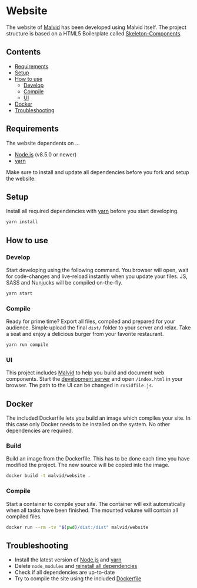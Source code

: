 # Website

The website of [Malvid](https://malvid.electerious.com) has been developed using Malvid itself. The project structure is based on a HTML5 Boilerplate called [Skeleton-Components](https://github.com/electerious/Skeleton-Components).

## Contents

- [Requirements](#requirements)
- [Setup](#setup)
- [How to use](#how-to-use)
	- [Develop](#develop)
	- [Compile](#compile)
	- [UI](#ui)
- [Docker](#docker)
- [Troubleshooting](#troubleshooting)

## Requirements

The website dependents on …

- [Node.js](https://nodejs.org/en/) (v8.5.0 or newer)
- [yarn](https://yarnpkg.com/en/)

Make sure to install and update all dependencies before you fork and setup the website.

## Setup

Install all required dependencies with [yarn](https://yarnpkg.com/en/) before you start developing.

```sh
yarn install
```

## How to use

### Develop

Start developing using the following command. You browser will open, wait for code-changes and live-reload instantly when you update your files. JS, SASS and Nunjucks will be compiled on-the-fly.

```sh
yarn start
```

### Compile

Ready for prime time? Export all files, compiled and prepared for your audience. Simple upload the final `dist/` folder to your server and relax. Take a seat and enjoy a delicious burger from your favorite restaurant.

```sh
yarn run compile
```

### UI

This project includes [Malvid](https://github.com/Malvid/Malvid) to help you build and document web components. Start the [development server](#develop) and open `/index.html` in your browser. The path to the UI can be changed in `rosidfile.js`.

## Docker

The included Dockerfile lets you build an image which compiles your site. In this case only Docker needs to be installed on the system. No other dependencies are required.

### Build

Build an image from the Dockerfile. This has to be done each time you have modified the project. The new source will be copied into the image.

```sh
docker build -t malvid/website .
```

### Compile

Start a container to compile your site. The container will exit automatically when all tasks have been finished. The mounted volume will contain all compiled files.

```sh
docker run --rm -tv "$(pwd)/dist:/dist" malvid/website
```

## Troubleshooting

- Install the latest version of [Node.js](https://nodejs.org/en/) and [yarn](https://yarnpkg.com/en/)
- Delete `node_modules` and [reinstall all dependencies](#setup)
- Check if all dependencies are up-to-date
- Try to compile the site using the included [Dockerfile](#docker)